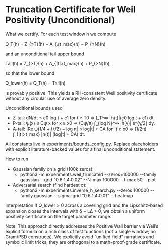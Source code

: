 # Truncation Certificate for Weil Positivity (Unconditional)

What we certify. For each test window h we compute

Q_T(h) = Z_{≤T}(h) − A_{≤t_max}(h) − P_{≤N}(h)

and an unconditional tail upper bound

Tail(h) = Z_{>T}(h) + A_{|t|>t_max}(h) + P_{>N}(h),

so that the lower bound

Q_lower(h) = Q_T(h) − Tail(h)

is provably positive. This yields a RH-consistent Weil positivity certificate without any circular use of average zero density.

Unconditional bounds used
- Z-tail: dN/dt ≤ c0 log t + c1 for t ≥ T0 ⇒ ∫_T^∞ |h(t)|(c0 log t + c1) dt.
- P-tail: ψ(x) ≤ Cψ x for x ≥ x0 ⇒ (Cψ/π) ∫_{log N}^∞ |ĥ(y)| e^{y/2} dy.
- A-tail: |Re ψ(1/4 + i t/2) − log π| ≤ log|t| + CA for |t|≥ x0 ⇒ (1/2π) ∫_{|t|>t_max} |h(t)| (log|t| + CA) dt.

All constants live in experiments/bounds_config.py. Replace placeholders with explicit literature-backed values for a final unconditional statement.

How to run
- Gaussian family on a grid (100k zeros):
  - python3 -m experiments.weil_truncated --zeros=100000 --family gaussian --grid "0.6:1.4:0.02" --N-max 100000 --t-max 50 --plot
- Adversarial search (find hardest σ):
  - python3 -m experiments.inverse_h_search.py --zeros 100000 --family gaussian --sigma-grid "0.6:1.4:0.01" --heatmap

Interpretation
If Q_lower > 0 across a covering grid and the Lipschitz-based expansion closes the intervals with δ − LΔ > 0, we obtain a uniform positivity certificate on the target parameter range.

Note. This approach directly addresses the Positive Wall barrier via Weil’s explicit formula on a rich class of test functions (not a single window; no Gram/PSD constructs). We explicitly avoid “unified field” narratives and symbolic limit tricks; they are orthogonal to a math-proof-grade certificate.

